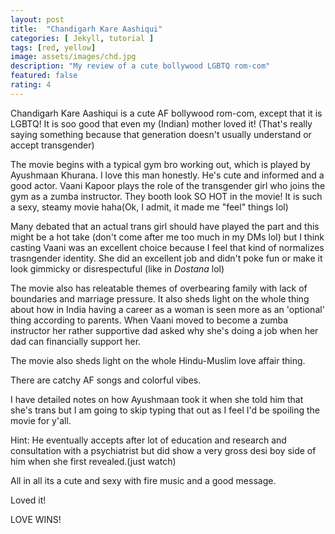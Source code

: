 ```yaml
---
layout: post
title:  "Chandigarh Kare Aashiqui"
categories: [ Jekyll, tutorial ]
tags: [red, yellow]
image: assets/images/chd.jpg
description: "My review of a cute bollywood LGBTQ rom-com"
featured: false
rating: 4
---
```


Chandigarh Kare Aashiqui is a cute AF bollywood rom-com, except that it is LGBTQ! It is soo good that even my (Indian) mother loved it! (That's really saying something because that generation doesn't usually understand or accept transgender)

The movie begins with a typical gym bro working out, which is played by Ayushmaan Khurana. I love this man honestly. He's cute and informed and a good actor. Vaani Kapoor plays the role of the transgender girl who joins the gym as a zumba instructor. They booth look SO HOT in the movie! It is such a sexy, steamy movie haha(Ok, I admit, it made me "feel" things lol)

Many debated that an actual trans girl should have played the part and this might be a hot take (don't come after me too much in my DMs lol) but I think casting Vaani was an excellent choice because I feel that kind of normalizes trasngender identity. She did an excellent job and didn't poke fun or make it look gimmicky or disrespectuful (like in _Dostana_ lol)

The movie also has releatable themes of overbearing family with lack of boundaries and marriage pressure. It also sheds light on the whole thing about how in India having a career as a woman is seen more as an 'optional' thing according to parents. When Vaani moved to become a zumba instructor her rather supportive dad asked why she's doing a job when her dad can financially support her.

The movie also sheds light on the whole Hindu-Muslim love affair thing.

There are catchy AF songs and colorful vibes.

I have detailed notes on how Ayushmaan took it when she told him that she's trans but I am going to skip typing that out as I feel I'd be spoiling the movie for y'all.

Hint: He eventually accepts after lot of education and research and consultation with a psychiatrist but did show a very gross desi boy side of him when she first revealed.(just watch)

All in all its a cute and sexy with fire music and a good message.

Loved it!

LOVE WINS!
